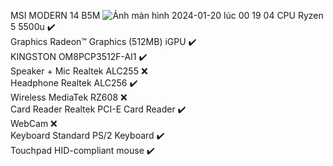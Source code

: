 MSI MODERN 14 B5M
![Ảnh màn hình 2024-01-20 lúc 00 19 04](https://github.com/HuyTran1102/Ryzentosh-Msi-modern-14-B5M-Ryzen-5500u/assets/111667502/c5f59ca3-0233-4d29-bdfd-58016864004d)
CPU	Ryzen 5 5500u												✔️                                                                                                                                                                           
Graphics	Radeon™ Graphics (512MB) iGPU	✔️                                                                                                                                                                           
KINGSTON OM8PCP3512F-AI1								✔️                                                                                                                                                                           
Speaker + Mic	Realtek ALC255						❌                                                                                                                                                                           
Headphone	Realtek ALC256 								✔️                                                                                                                                                                           
Wireless	MediaTek RZ608								❌                                                                                                                                                                           
Card Reader	Realtek PCI-E Card Reader		✔️                                                                                                                                                                           
WebCam																	❌                                                                                                                                                                           
Keyboard	Standard PS/2 Keyboard				✔️                                                                                                                                                                           
Touchpad	HID-compliant mouse						✔️                                                                                                                                                                           
